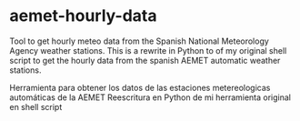 # aemet-hourly-data
Tool to get hourly meteo data from the Spanish National Meteorology Agency weather stations.
This is a rewrite in Python to of my original shell script to get the hourly data from the spanish AEMET automatic weather stations. 

Herramienta para obtener los datos de las estaciones metereologicas automáticas de la AEMET
Reescritura en Python de mi herramienta original en shell script
